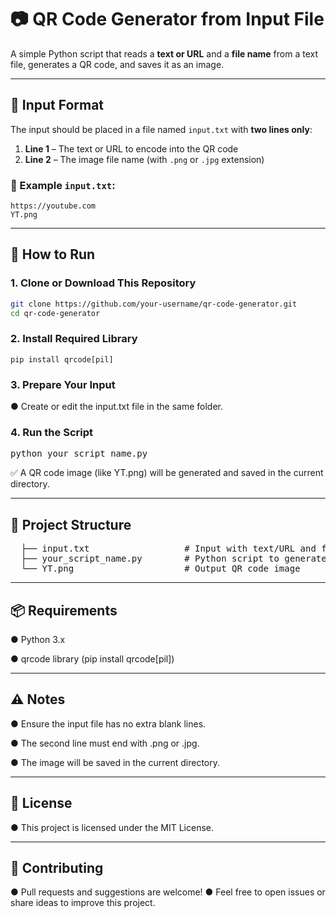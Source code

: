 # 📷 QR Code Generator from Input File

A simple Python script that reads a **text or URL** and a **file name** from a text file, generates a QR code, and saves it as an image.

---

## 📝 Input Format

The input should be placed in a file named `input.txt` with **two lines only**:

1. **Line 1** – The text or URL to encode into the QR code  
2. **Line 2** – The image file name (with `.png` or `.jpg` extension)

### 🔹 Example `input.txt`:
```
https://youtube.com
YT.png
```

---

## 🚀 How to Run

### 1. Clone or Download This Repository

```bash
git clone https://github.com/your-username/qr-code-generator.git
cd qr-code-generator
```

### 2. Install Required Library
```
pip install qrcode[pil]
```

### 3. Prepare Your Input
● Create or edit the input.txt file in the same folder.

### 4. Run the Script
<pre>
python your_script_name.py
</pre>

✅ A QR code image (like YT.png) will be generated and saved in the current directory.

---

## 📂 Project Structure
<pre>
  ├── input.txt &nbsp;&nbsp;&nbsp;&nbsp;&nbsp;&nbsp;&nbsp;&nbsp;&nbsp;&nbsp;&nbsp;&nbsp;&nbsp;&nbsp;&nbsp;&nbsp; # Input with text/URL and filename 
  ├── your_script_name.py &nbsp;&nbsp; &nbsp;&nbsp;&nbsp;&nbsp;# Python script to generate QR 
  └── YT.png &nbsp;&nbsp;&nbsp;&nbsp;&nbsp;&nbsp;&nbsp;&nbsp;&nbsp;&nbsp;&nbsp;&nbsp;&nbsp;&nbsp;&nbsp;&nbsp;&nbsp;&nbsp;&nbsp; # Output QR code image
</pre>


---

## 📦 Requirements
● Python 3.x

● qrcode library (pip install qrcode[pil])

---

## ⚠️ Notes
● Ensure the input file has no extra blank lines.

● The second line must end with .png or .jpg.

● The image will be saved in the current directory.

---

## 📄 License
● This project is licensed under the MIT License.

---

## 🙌 Contributing
● Pull requests and suggestions are welcome!
● Feel free to open issues or share ideas to improve this project.


